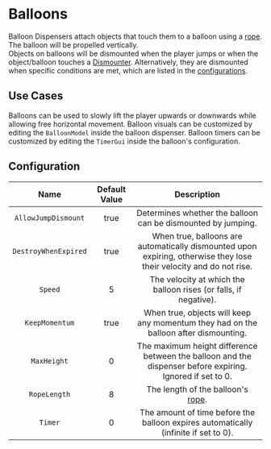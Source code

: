 # Balloons

Balloon Dispensers attach objects that touch them to a balloon using a [rope][RopeConstraint]. The balloon will be propelled vertically.  
Objects on balloons will be dismounted when the player jumps or when the object/balloon touches a [Dismounter](dismounters.md). Alternatively, they are dismounted when specific conditions are met, which are listed in the [configurations](#configuration).

## Use Cases

Balloons can be used to slowly lift the player upwards or downwards while allowing free horizontal movement.
Balloon visuals can be customized by editing the `BalloonModel` inside the balloon dispenser.
Balloon timers can be customized by editing the `TimerGui` inside the balloon's configuration.

## Configuration

| Name | Default Value | Description
|:-----:|:-----:|:-----:
| `AllowJumpDismount` | true | Determines whether the balloon can be dismounted by jumping.
| `DestroyWhenExpired` | true | When true, balloons are automatically dismounted upon expiring, otherwise they lose their velocity and do not rise.
| `Speed` | 5 | The velocity at which the balloon rises (or falls, if negative).
| `KeepMomentum` | true | When true, objects will keep any momentum they had on the balloon after dismounting.
| `MaxHeight` | 0 | The maximum height difference between the balloon and the dispenser before expiring. Ignored if set to 0.
| `RopeLength` | 8 | The length of the balloon's [rope][RopeConstraint].
| `Timer` | 0 | The amount of time before the balloon expires automatically (infinite if set to 0).

[RopeConstraint]: https://create.roblox.com/docs/reference/engine/classes/RopeConstraint
